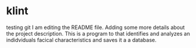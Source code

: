 # klint
testing git 
I am editing the README file. Adding some more details about the project description.
This is a program to that identifies and analyzes an indidviduals facical characteristics and saves it a a database.
